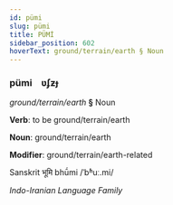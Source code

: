 ```yaml
---
id: pümi
slug: pümi
title: PÜMİ
sidebar_position: 602
hoverText: ground/terrain/earth § Noun
---
```


### pümi&emsp;<span kind="abugida">ʋʄƶɟ</span>

*ground/terrain/earth* **§** Noun

**Verb**: to be ground/terrain/earth

**Noun**: ground/terrain/earth

**Modifier**: ground/terrain/earth-related

Sanskrit भूमि bhū́mi /ˈbʱuː.mi/

*Indo-Iranian Language Family*